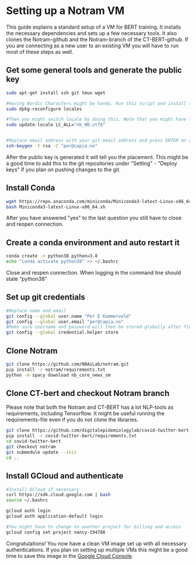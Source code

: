 # Setting up a Notram VM
This guide explains a standard setup of a VM for BERT training. It installs the necessary dependencies and sets up a few necessary tools. It also clones the Notram-github and the Notram-branch of the CT-BERT-github. If you are connecting as a new user to an existing VM you will have to run most of these steps as well.

## Get some general tools and generate the public key
```bash
sudo apt-get install ssh git tmux wget

#Having Nordic Characters might be handy. Run this script and install the languages you need
sudo dpkg-reconfigure locales

#Then you might switch locale by doing this. Note that you might have to log in and out from the ssh
sudo update-locale LC_ALL="nb_NO.utf8"


#Replace email address with your git email address and press ENTER on all questions
ssh-keygen -t rsa -C "per@capia.no"
```
After the public key is generated it will tell you the placement. This might be a good time to add this to the git repositories under "Setting" - "Deploy keys" if you plan on pushing changes to the git.

## Install Conda
```bash
wget https://repo.anaconda.com/miniconda/Miniconda3-latest-Linux-x86_64.sh
bash Miniconda3-latest-Linux-x86_64.sh

```
After you have answered "yes" to the last question you still have to close and reopen connection.

## Create a conda environment and auto restart it
```bash
conda create -n python38 python=3.8 
echo "conda activate python38" >> ~/.bashrc 
```
Close and reopen connection. When logging in the command line should state “python38”

## Set up git credentials
```bash
#Replace name and email
git config --global user.name "Per E Kummervold" 
git config --global user.email "per@capia.no"
#Make sure username and password will then be stored globally after first login
git config --global credential.helper store
```

## Clone Notram
```bash
git clone https://github.com/NBAiLab/notram.git
pip install -r notram/requirements.txt
python -m spacy download nb_core_news_sm
```

## Clone CT-bert and checkout Notram branch 
Please note that both the Notram and CT-BERT has a lot NLP-tools as requirements, including Tensorflow. It might be useful running the requirements-file even if you do not clone the libraries. 

```bash
git clone https://github.com/digitalepidemiologylab/covid-twitter-bert.git
pip install -r covid-twitter-bert/requirements.txt
cd covid-twitter-bert
git checkout notram
git submodule update --init
cd ..

```

## Install GCloud and authenticate
```bash
#Install GCloud if necessary
curl https://sdk.cloud.google.com | bash
source ~/.bashrc

gcloud auth login
gcloud auth application-default login 

#You might have to change to another project for billing and access
gcloud config set project nancy-194708

```
Congratulations! You now have a clean VM image set up with all necessary authentications. If you plan on setting up multiple VMs this might be a good time to save this image in the [Google Cloud Console](https://console.cloud.google.com/).
